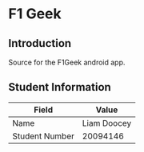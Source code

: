 # F1 Geek

## Introduction

Source for the F1Geek android app.

## Student Information

| Field          | Value       |
|----------------|-------------|
| Name           | Liam Doocey |
| Student Number | 20094146    |

